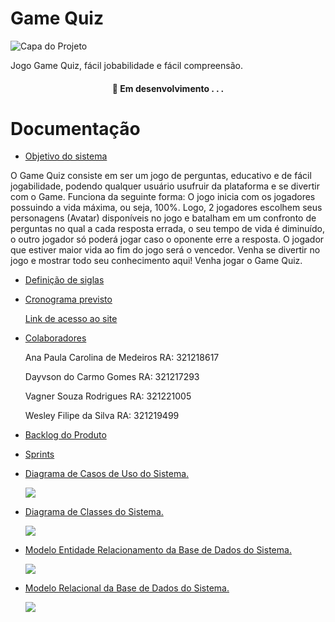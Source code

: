#  Game Quiz


![Capa do Projeto](https://i.ibb.co/QpzGjjn/pngwing-com-2.png)



Jogo Game Quiz, fácil jobabilidade e fácil compreensão.

<h4 align="center"> 
	🚧  Em desenvolvimento . . .
</h4>

# Documentação


* [Objetivo do sistema](#sobre-o-objetivo-do-sistema)

O Game Quiz consiste em ser um jogo de perguntas, educativo e de fácil jogabilidade, podendo qualquer usuário usufruir da plataforma e se divertir com o Game.
Funciona da seguinte forma: O jogo inicia com os jogadores possuindo a vida máxima, ou seja, 100%. Logo, 2 jogadores escolhem seus personagens (Avatar) disponíveis no jogo e batalham em um confronto de perguntas no qual a cada resposta errada, o seu tempo de vida é diminuído, o outro jogador só poderá jogar caso o oponente erre a resposta. O jogador que estiver maior vida ao fim do jogo será o vencedor.
Venha se divertir no jogo e mostrar todo seu conhecimento aqui! Venha jogar o Game Quiz.


* [Definição de siglas](#definicao-siglas)
 

* [Cronograma previsto](#cronograma)

  [Link de acesso ao site](https://www.notion.so/Trabalho-Final-A3-ac22bb50ea96402b9789fa42a1f10755)
 

* [Colaboradores](#colaboradores)

   Ana Paula Carolina de Medeiros       RA: 321218617

   Dayvson do Carmo Gomes               RA: 321217293
 
   Vagner Souza Rodrigues               RA: 321221005

   Wesley Filipe da Silva               RA: 321219499
   
   


* [Backlog do Produto](#backlog-produto)
 

* [Sprints](#sprints)


* [Diagrama de Casos de Uso do Sistema.](#diagrama-caso-de-uso)

    ![](https://github.com/Game-Quiz/Documentacao/blob/main/Untitled%20Diagram-Page-5.drawio%20(1).png)
 

* [Diagrama de Classes do Sistema.](#diagrama-de-classes-do-sistema)

   ![](https://github.com/Game-Quiz/Documentacao/blob/main/Diagrama%20de%20Classe.jpg)
  

* [Modelo Entidade Relacionamento da Base de Dados do Sistema.](#modelo-entidade-relacional)

   ![](https://github.com/Game-Quiz/Documentacao/blob/main/WhatsApp%20Image%202021-11-18%20at%2000.02.50.jpeg)


* [Modelo Relacional da Base de Dados do Sistema.](#modelo-relacional)

  ![](https://github.com/Game-Quiz/Documentacao/blob/main/WhatsApp%20Image%202021-11-18%20at%2000.07.41.jpeg)

